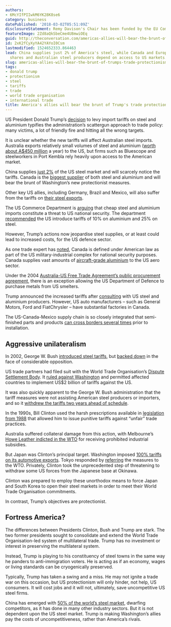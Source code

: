 ```yaml
---
authors:
- 6McYIfPIIwkM6YK28K8se6
category: business
datePublished: '2018-03-02T05:51:09Z'
disclosureStatement: Remy Davison's Chair has been funded by the EU Commission.
featureImage: 2Zd8aQkSbeCme4U8mwiOEq
guid: http://theconversation.com/americas-allies-will-bear-the-brunt-of-trumps-trade-protectionism-92735
id: 2xK2fCyXyYA42YAYoI0Csm
lastmodified: 1524652333.864463
lead: China supplies just 2% of America's steel, while Canada and Europe have sizeable
  shares and Australian steel producers depend on access to US markets.
slug: americas-allies-will-bear-the-brunt-of-trumps-trade-protectionism
tags:
- donald trump
- protectionism
- steel
- tariffs
- trade
- world trade organisation
- international trade
title: America's allies will bear the brunt of Trump's trade protectionism
---
```

US President Donald Trump’s [decision](https://www.whitehouse.gov/briefings-statements/remarks-president-trump-listening-session-representatives-steel-aluminum-industry/) to levy import tariffs on steel and aluminium typifies the administration’s scattergun approach to trade policy: many victims, a lot of friendly fire and hitting all the wrong targets.

It is unclear whether the new tariffs will affect Australian steel imports. Australia exports relatively small volumes of steel and aluminium ([worth about A$450 million](http://www.abc.net.au/news/2018-03-02/trump-to-impose-tariffs-on-imports-of-steel-and-aluminum/9501518) a year) to the US, but firms such as Bluescope and steelworkers in Port Kembla rely heavily upon access to the American market.

China supplies [just 2%](https://www.theguardian.com/business/2018/mar/01/trump-to-impose-tariffs-on-steel-and-aluminum-imports-in-bold-trade-move) of the US steel market and will scarcely notice the tariffs. Canada is the [biggest supplier](https://www.census.gov/foreign-trade/Press-Release/steel_index.html) of both steel and aluminium and will bear the brunt of Washington’s new protectionist measures. 

Other key US allies, including Germany, Brazil and Mexico, will also suffer from the tariffs on [their steel exports](https://www.census.gov/foreign-trade/Press-Release/steel_index.html). 

The US Commerce Department is [arguing](https://www.commerce.gov/news/press-releases/2018/02/secretary-ross-releases-steel-and-aluminum-232-reports-coordination) that cheap steel and aluminium imports constitute a threat to US national security. The department [recommended](https://www.commerce.gov/news/press-releases/2018/02/secretary-ross-releases-steel-and-aluminum-232-reports-coordination) the US introduce tariffs of 10% on aluminium and 25% on steel. 

However, Trump’s actions now jeopardise steel supplies, or at least could lead to increased costs, for the US defence sector.

As one trade expert has [noted](https://piie.com/experts/peterson-perspectives/trade-talks-episode-24-trump-administration-views-trade-national), Canada is defined under American law as part of the US military-industrial complex for national security purposes. Canada supplies vast amounts of [aircraft-grade aluminium](http://www.huffingtonpost.ca/2018/02/25/nafta-steel-tariffs-canada-us-trade_a_23370442/) to the US aero sector.

Under the 2004 [Australia-US Free Trade Agreement’s public procurement agreement](http://dfat.gov.au/trade/agreements/ausfta/fact-sheets/Pages/ausfta-government-procurement-chapter-exceptions.aspx), there is an exception allowing the US Department of Defence to purchase metals from US smelters. 


Trump announced the increased tariffs after [consulting](https://www.whitehouse.gov/briefings-statements/remarks-president-trump-listening-session-representatives-steel-aluminum-industry/) with US steel and aluminium producers. However, US auto manufacturers – such as General Motors, Ford and FiatChrysler – have substantial factories in Canada. 

The US-Canada-Mexico supply chain is so closely integrated that semi-finished parts and products [can cross borders several times](http://upjohninstitute.org/measurement/klier-rubenstein-final.pdf) prior to installation.

## Aggressive unilateralism

In 2002, George W. Bush [introduced steel tariffs](https://georgewbush-whitehouse.archives.gov/news/releases/2002/03/20020305-6.html), but [backed down](https://georgewbush-whitehouse.archives.gov/news/releases/2003/12/20031204-5.html) in the face of considerable opposition. 

US trade partners had filed suit with the World Trade Organisation’s [Dispute Settlement Body](https://www.wto.org/english/tratop_e/dispu_e/dispu_body_e.htm). It [ruled against Washington](https://www.washingtonpost.com/archive/politics/2003/11/11/us-loses-appeal-on-steel-tariffs/405ac7b8-2de6-4726-98bb-bb8caf1e0a8a/?utm_term=.c4f5f4659fbe) and permitted affected countries to implement US$2 billion of tariffs against the US. 

It was also quickly apparent to the George W. Bush administration that the tariff measures were not assisting American steel producers or importers, and so it [withdrew the tariffs two years ahead of schedule](https://georgewbush-whitehouse.archives.gov/news/releases/2003/12/20031204-5.html).


In the 1990s, Bill Clinton used the harsh prescriptions available in [legislation from 1988](http://www.legisworks.org/GPO/STATUTE-102-Pg1107.pdf) that allowed him to issue punitive tariffs against “unfair” trade practices. 

Australia suffered collateral damage from this action, with Melbourne’s [Howe Leather indicted in the WTO](https://www.wto.org/english/tratop_e/dispu_e/cases_e/1pagesum_e/ds126sum_e.pdf) for receiving prohibited industrial subsidies.

But Japan was Clinton’s principal target. Washington imposed [100% tariffs on its automotive exports](http://www.nytimes.com/1995/05/17/business/sanctions-japan-overview-100-tariffs-set-13-top-models-japanese-cars.html). Tokyo responded by [referring](https://www.wto.org/english/tratop_e/dispu_e/cases_e/ds6_e.htm) the measures to the WTO. Privately, Clinton took the unprecedented step of threatening to withdraw some US forces from the Japanese base at Okinawa.

Clinton was prepared to employ these unorthodox means to force Japan and South Korea to open their steel markets in order to meet their World Trade Organisation commitments. 

In contrast, Trump’s objectives are protectionist.

## Fortress America?

The differences between Presidents Clinton, Bush and Trump are stark. The two former presidents sought to consolidate and extend the World Trade Organisation-led system of multilateral trade. Trump has no investment or interest in preserving the multilateral system.

Instead, Trump is playing to his constituency of steel towns in the same way he panders to anti-immigration voters. He is acting as if an economy, wages or living standards can be cryogenically preserved. 

Typically, Trump has taken a swing and a miss. He may not ignite a trade war on this occasion, but US protectionism will only hinder, not help, US consumers. It will cost jobs and it will not, ultimately, save uncompetitive US steel firms.

China has emerged with [50% of the world’s steel market](https://www.commerce.gov/news/press-releases/2018/02/secretary-ross-releases-steel-and-aluminum-232-reports-coordination), dwarfing competitors, as it has done in many other industry sectors. But it is not dependent upon the US steel market. Trump is making Washington’s allies pay the costs of uncompetitiveness, rather than America’s rivals.
